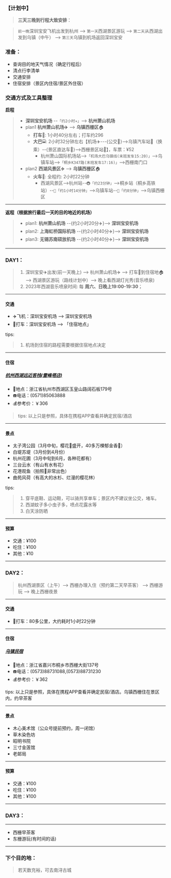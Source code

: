 ### 【计划中】

> **三天三晚到行程大致安排**：

> `前一晚`深圳宝安飞机出发到杭州 --> `第一天`西湖景区游玩 --> `第二天`从西湖出发到乌镇（中午） --> `第三天`乌镇到机场返回深圳宝安

### 准备：
*   查询目的地天气情况（确定行程后）
*   清点行李清单
*   交通安排
*   住宿安排（景区内住宿/景区外住宿）

### 交通方式及工具整理

**启程**

> * **深圳宝安机场** --`「约2小时✈️」`--> **杭州萧山机场**
> * plan1 **杭州萧山机场✈️** --> **乌镇西栅区**🏠
>	+ **打车**🚖: 1小时40分左右；打车约296
>	+ **大巴**🚍: 2小时32分钟左右【机场✈️---{公交🚌}-->乌镇汽车站🚉（换乘）--{景区直达车🚌}-->西栅景区站🏡】，车票：¥52
>       - 杭州萧山国际机场站-->`「机场大巴乌镇线(末班发车15:20)」`-->乌镇车站-->`「桐乡K347路(末班发车17:16)」`-->西栅南门口
> * plan2 **西湖风景区✈️** --> **乌镇西栅区**🏠
>   + **火车**🚄: 全程约: 2小时22分钟
>       - 西湖风景区-->杭州站--`🚇「约23分钟」`-->桐乡站（桐乡高铁站）--`🚄「约1小时14分钟」`-->乌镇车站--`🚌「约8分钟」`-->乌镇西栅区

---

**返程（根据旅行最后一天的目的地近的机场）**

> * plan1: **杭州萧山机场** --{约2小时20分✈️}--> **深圳宝安机场**
> * plan2: **上海虹桥国际机场** --{约2小时40分✈️}--> **深圳宝安机场**
> * plan3: **无锡苏南硕放机场** --{约2小时40分✈️}--> **深圳宝安机场**

---

### **DAY1：**

>   1. 深圳宝安✈️出发(前一天晚上) --> 杭州萧山机场✈️ --> 打车🚖到住宿地🏠 --> 西湖景区游玩（路线计划中）--> 晚上看西湖灯光秀(音乐喷泉)
>   2. 2023年西湖音乐喷泉时间: 每 **周六、日晚上19:00-19:30**；

---

#### 交通
* ️✈️飞机：深圳宝安机场 --> 深圳宝安机场
* 🚖打车：深圳宝安机场 --> 「住宿地点」

tips: 
> 1. 机场到住宿的路程需要根据住宿地点决定

---

#### 住宿

##### [杭州西湖远近客栈(雷峰塔店)](docs/杭州西湖远近客栈.md)
* 🏨地点：浙江省杭州市西湖区玉皇山路阔石板179号
* ☎️电话：(0571)85063888
* 💰参考价：￥306

> tips: 以上只是参照，具体在携程APP查看并确定民宿/酒店

---

#### 景点

* 太子湾公园（3月中旬，樱花🌸盛开，40多万棵郁金香🌷）
* 白堤苏堤（3月份到4月份）
* 杭州花圃（3月中旬到6月，各种花都有）
* 三台云水（有山有水有花）
* 花港观鱼（拍照📸非常出色）
* 曲苑风荷（有高大的水杉、烂漫的樱花林）

tips: 
> 1. 穿平底鞋、运动鞋，可以骑共享单车；景区内不建议坐公交，堵车。
> 2. 西湖蚊子多小虫子多，喷点花露水等
> 3. 白天涂防晒

---

#### 预算

* 交通：¥100
* 吃住：¥100
* 其他：¥10

---

### **DAY2：**

> 杭州西湖景区（上午）--> 西栅办理入住（预约第二天早茶客） --> 西栅游玩 --> 晚上西栅夜景

---

#### 交通

* 🚖打车：80多公里，大约耗时1小时22分钟

---

#### 住宿

##### [乌镇民宿](docs/乌镇民宿.md)

* 🏨地点：浙江省嘉兴市桐乡市西栅大街137号
* ☎️电话：(0573)88731088,(0573)88731230
* 💰参考价：￥362

tips: 以上只是参照，具体在携程APP查看并确定民宿/酒店。乌镇西栅住在景区内，约早茶客

---

#### 景点

* 木心美术馆（公众号提前预约，周一闭馆）
* 草木染色坊
* 昭明书院
* 三寸金莲馆
* 老邮局

---

#### 预算

* 交通：¥100
* 吃住：¥100
* 其他：¥100

---

### **DAY3：**

---

* 西栅早茶客 
* 东栅游玩(有时间的话)

---

### 下个目的地：

> 若天数充裕，可去南浔古城	


